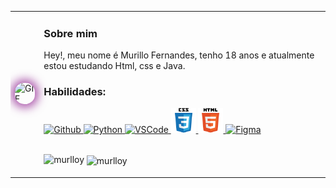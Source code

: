 
<table>
<section align="left">
    <td>
        <div>
            <img src="https://media1.tenor.com/m/BunrT3C3RmQAAAAC/neferoku-kokushib%C5%8D.gif" alt="GIF" width="300px" style="border-radius: 15px; box-shadow: 0px 0px 15px 5px rgba(128, 0, 128, 0.7);">
        </div>
    </td>
    <td>
    <div>
        <h3>Sobre mim</h3>
        <p>Hey!, meu nome é Murillo Fernandes, tenho 18 anos e atualmente estou estudando Html, css e Java.</p>
    </div>
    <div>
        <h3>Habilidades:</h3>
            <div align="left">
                <a href="https://github.com/" target="_blank" rel="noreferrer"> 
                    <img src="https://cdn.jsdelivr.net/gh/devicons/devicon@latest/icons/github/github-original.svg" alt="Github" width="40" height="40" /> 
                </a>
                <a href="https://www.python.org/" target="_blank" rel="noreferrer"> 
                        <img src="https://cdn.jsdelivr.net/gh/devicons/devicon@latest/icons/python/python-original.svg" alt="Python" width="40" height="40" /> 
                </a>
                <a href="https://code.visualstudio.com/" target="_blank" rel="noreferrer"> 
                        <img src="https://cdn.jsdelivr.net/gh/devicons/devicon@latest/icons/vscode/vscode-original.svg" alt="VSCode" width="40" height="40" /> 
                </a>
                <a href="https://www.w3schools.com/css/" target="_blank" rel="noreferrer"> 
                        <img src="https://raw.githubusercontent.com/devicons/devicon/master/icons/css3/css3-original-wordmark.svg" alt="CSS3" width="40" height="40"/> 
                </a>
                <a href="https://www.w3.org/html/" target="_blank" rel="noreferrer"> 
                        <img src="https://raw.githubusercontent.com/devicons/devicon/master/icons/html5/html5-original-wordmark.svg" alt="HTML5" width="40" height="40"/> 
                </a>
                <a href="https://www.figma.com/" target="_blank" rel="noreferrer"> 
                        <img src="https://www.vectorlogo.zone/logos/figma/figma-icon.svg" alt="Figma" width="40" height="40"/> 
                </a>
                </div>
                 <br>
                    <p>
  <img align="left" src="https://github-readme-stats.vercel.app/api/top-langs?username=murlloy&show_icons=true&locale=en&layout=compact&bg_color=000000&text_color=ffffff" alt="murlloy" />
</p>
        <p>&nbsp;<img align="center" src="https://github-readme-stats.vercel.app/api?username=murlloy&show_icons=true&locale=en&bg_color=000000&text_color=ffffff" alt="murlloy" /></p>
            </div>
        </td>
</section>

</table>




